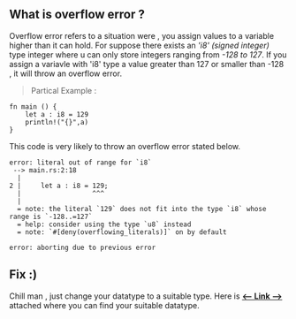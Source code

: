 ## What is overflow error ?
Overflow error refers to a situation were , you assign values to a variable higher than it can hold. For suppose there exists an _'i8' (signed integer)_ type integer where u can only store integers ranging from _-128 to 127_. If you assign a variavle with 'i8' type a value greater than 127 or smaller than -128 , it will throw an overflow error. 

> Partical Example :
```
fn main () {
    let a : i8 = 129
    println!("{}",a)
}
```
This code is very likely to throw an overflow error stated below.
```
error: literal out of range for `i8`
 --> main.rs:2:18
  |
2 |     let a : i8 = 129;
  |                  ^^^
  |
  = note: the literal `129` does not fit into the type `i8` whose range is `-128..=127`
  = help: consider using the type `u8` instead
  = note: `#[deny(overflowing_literals)]` on by default

error: aborting due to previous error
```

## Fix :)
Chill man , just change your datatype to a suitable type. Here is [**<-- Link -->**]([url](https://labviewwiki.org/wiki/Integer_data_type)) attached where you can find your suitable datatype.
